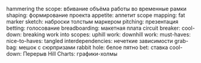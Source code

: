 hammering the scope: вбивание объёма работы во временные рамки
shaping: формирование проекта
appetite: аппетит
scope mapping: 
fat marker sketch: наброски толстым маркером
pitching: презентация
betting: голосование
breadboarding:  макетная плата
circuit breaker:
cool-down:
breaking work into scopes:
uphill work:
downhill work:
must-haves:
nice-to-haves:
tangled interdependencies: нечеткие зависимости
grab-bag: мешок с сюрпризами
rabbit hole: белое пятно
bet: ставка
cool-down: Перерыв
Hill Charts: графики-холмы